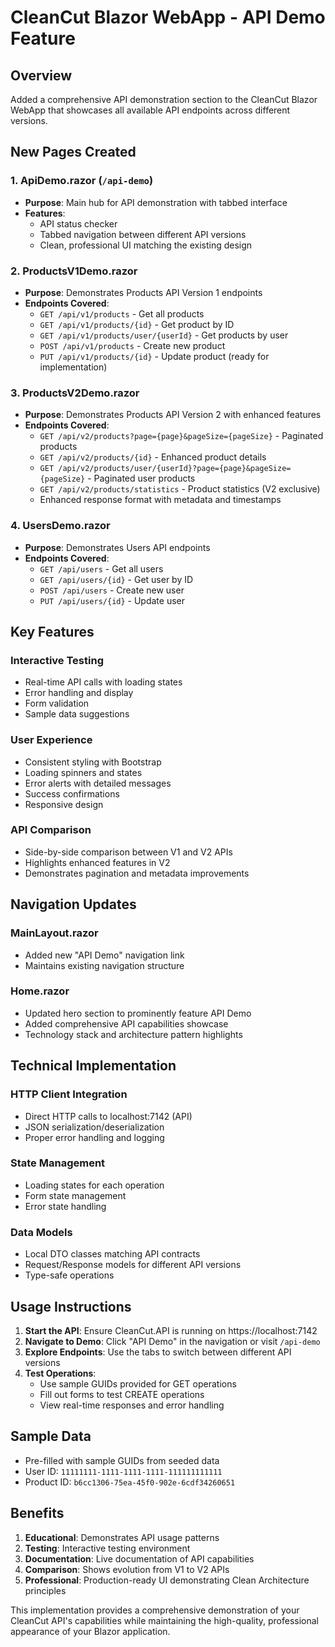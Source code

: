 # CleanCut Blazor WebApp - API Demo Feature

## Overview
Added a comprehensive API demonstration section to the CleanCut Blazor WebApp that showcases all available API endpoints across different versions.

## New Pages Created

### 1. ApiDemo.razor (`/api-demo`)
- **Purpose**: Main hub for API demonstration with tabbed interface
- **Features**:
  - API status checker
  - Tabbed navigation between different API versions
  - Clean, professional UI matching the existing design

### 2. ProductsV1Demo.razor 
- **Purpose**: Demonstrates Products API Version 1 endpoints
- **Endpoints Covered**:
  - `GET /api/v1/products` - Get all products
  - `GET /api/v1/products/{id}` - Get product by ID
  - `GET /api/v1/products/user/{userId}` - Get products by user
  - `POST /api/v1/products` - Create new product
  - `PUT /api/v1/products/{id}` - Update product (ready for implementation)

### 3. ProductsV2Demo.razor
- **Purpose**: Demonstrates Products API Version 2 with enhanced features
- **Endpoints Covered**:
  - `GET /api/v2/products?page={page}&pageSize={pageSize}` - Paginated products
  - `GET /api/v2/products/{id}` - Enhanced product details
  - `GET /api/v2/products/user/{userId}?page={page}&pageSize={pageSize}` - Paginated user products
  - `GET /api/v2/products/statistics` - Product statistics (V2 exclusive)
  - Enhanced response format with metadata and timestamps

### 4. UsersDemo.razor
- **Purpose**: Demonstrates Users API endpoints
- **Endpoints Covered**:
  - `GET /api/users` - Get all users
  - `GET /api/users/{id}` - Get user by ID
  - `POST /api/users` - Create new user
  - `PUT /api/users/{id}` - Update user

## Key Features

### Interactive Testing
- Real-time API calls with loading states
- Error handling and display
- Form validation
- Sample data suggestions

### User Experience
- Consistent styling with Bootstrap
- Loading spinners and states
- Error alerts with detailed messages
- Success confirmations
- Responsive design

### API Comparison
- Side-by-side comparison between V1 and V2 APIs
- Highlights enhanced features in V2
- Demonstrates pagination and metadata improvements

## Navigation Updates

### MainLayout.razor
- Added new "API Demo" navigation link
- Maintains existing navigation structure

### Home.razor
- Updated hero section to prominently feature API Demo
- Added comprehensive API capabilities showcase
- Technology stack and architecture pattern highlights

## Technical Implementation

### HTTP Client Integration
- Direct HTTP calls to localhost:7142 (API)
- JSON serialization/deserialization
- Proper error handling and logging

### State Management
- Loading states for each operation
- Form state management
- Error state handling

### Data Models
- Local DTO classes matching API contracts
- Request/Response models for different API versions
- Type-safe operations

## Usage Instructions

1. **Start the API**: Ensure CleanCut.API is running on https://localhost:7142
2. **Navigate to Demo**: Click "API Demo" in the navigation or visit `/api-demo`
3. **Explore Endpoints**: Use the tabs to switch between different API versions
4. **Test Operations**: 
   - Use sample GUIDs provided for GET operations
   - Fill out forms to test CREATE operations
   - View real-time responses and error handling

## Sample Data
- Pre-filled with sample GUIDs from seeded data
- User ID: `11111111-1111-1111-1111-111111111111`
- Product ID: `b6cc1306-75ea-45f0-902e-6cdf34260651`

## Benefits

1. **Educational**: Demonstrates API usage patterns
2. **Testing**: Interactive testing environment
3. **Documentation**: Live documentation of API capabilities
4. **Comparison**: Shows evolution from V1 to V2 APIs
5. **Professional**: Production-ready UI demonstrating Clean Architecture principles

This implementation provides a comprehensive demonstration of your CleanCut API's capabilities while maintaining the high-quality, professional appearance of your Blazor application.